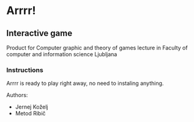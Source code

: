 # Arrrr!

## Interactive game

Product for Computer graphic and theory of games lecture in Faculty of computer and information science Ljubljana

### Instructions
Arrrr is ready to play right away, no need to instaling anything.


Authors:

 * Jernej Koželj
 * Metod Ribič
